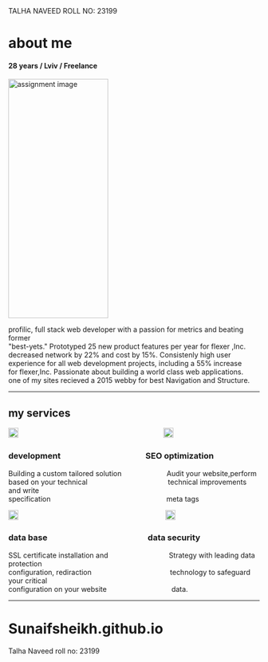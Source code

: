 <!DOCTYPE html>
<html lang="en">
<head>
    <meta charset="UTF-8">
    <meta http-equiv="X-UA-Compatible" content="IE=edge">
    <meta name="viewport" content="width=device-width, initial-scale=1.0">
    <title>CSS ASSIGMENT    </title>
    <link href="css/styles.css" type="text/css" rel="stylesheet" />
    TALHA NAVEED
    ROLL NO: 23199
</head>
<body>
<h1>about me </h1>
<h4>28 years / Lviv / Freelance </h4>
<img src="..//My Assignments/assignment image.jfif" alt="assignment image " width="200" height="480">
<p>
profilic, full stack web developer with a passion for metrics and beating former <br>
"best-yets." Prototyped 25 new product features per year for flexer ,Inc. <br>
decreased network by 22% and cost by 15%. Consistenly high user <br>
experience for all web development projects, including a 55% increase <br>
for flexer,Inc. Passionate about building a world class web applications. <br>
one of my sites recieved a 2015 webby for best Navigation and Structure.
</p>
<hr>
<p>
<h2>my services</h2>
<img src="./davelopment icon.png" alt="development" height="20" width="20" > &nbsp;&nbsp;&nbsp;&nbsp;&nbsp;&nbsp;&nbsp;&nbsp;&nbsp;&nbsp;&nbsp;&nbsp;&nbsp;&nbsp;&nbsp;&nbsp;&nbsp;&nbsp; &nbsp;&nbsp;&nbsp;&nbsp;&nbsp;&nbsp;&nbsp;&nbsp;&nbsp;&nbsp;&nbsp; &nbsp;&nbsp;&nbsp;&nbsp;&nbsp;&nbsp;&nbsp;&nbsp;&nbsp;&nbsp;&nbsp;&nbsp;&nbsp;&nbsp;&nbsp;&nbsp;&nbsp;&nbsp;&nbsp;&nbsp;&nbsp;&nbsp;&nbsp;&nbsp;&nbsp;&nbsp;&nbsp;&nbsp;&nbsp; &nbsp;&nbsp;&nbsp;&nbsp;&nbsp;&nbsp;&nbsp;&nbsp;&nbsp;&nbsp;&nbsp; <img src="./seo icon.gif" alt="SEO" height="20" width="20">
<figcaption>
<h3>development &nbsp;&nbsp;&nbsp;&nbsp;&nbsp;&nbsp;&nbsp;&nbsp;&nbsp;&nbsp;&nbsp;&nbsp;&nbsp;&nbsp;&nbsp;&nbsp;&nbsp;&nbsp; &nbsp;&nbsp;&nbsp;&nbsp;&nbsp;&nbsp;&nbsp;&nbsp;&nbsp;&nbsp;&nbsp; &nbsp;&nbsp;&nbsp;&nbsp;&nbsp;&nbsp;&nbsp;&nbsp;&nbsp;&nbsp;&nbsp; SEO optimization</h3></figcaption>
Building a custom tailored solution &nbsp;&nbsp;&nbsp;&nbsp;&nbsp;&nbsp;&nbsp;&nbsp;&nbsp;&nbsp;&nbsp;&nbsp;&nbsp;&nbsp;&nbsp;&nbsp;&nbsp;&nbsp;&nbsp;&nbsp;&nbsp;       Audit your website,perform  <br>
based on your technical             &nbsp;&nbsp;&nbsp;&nbsp;&nbsp;&nbsp;&nbsp;&nbsp;&nbsp;&nbsp;&nbsp;&nbsp;&nbsp;&nbsp;&nbsp;&nbsp;&nbsp;&nbsp;&nbsp;&nbsp;&nbsp;&nbsp;&nbsp;&nbsp;&nbsp;&nbsp;&nbsp;&nbsp;&nbsp;&nbsp;&nbsp;&nbsp;&nbsp;&nbsp;&nbsp;&nbsp;&nbsp;&nbsp;&nbsp; technical improvements and write <br>
specification &nbsp;&nbsp;&nbsp;&nbsp;&nbsp;&nbsp;&nbsp;&nbsp;&nbsp;&nbsp;&nbsp;&nbsp;&nbsp;&nbsp;&nbsp;&nbsp;&nbsp;&nbsp;&nbsp;&nbsp;&nbsp;&nbsp;&nbsp;&nbsp;&nbsp;&nbsp;&nbsp;&nbsp;&nbsp;&nbsp;&nbsp;&nbsp;&nbsp;&nbsp;&nbsp;&nbsp;&nbsp;&nbsp;&nbsp;&nbsp;&nbsp;&nbsp;&nbsp;&nbsp;&nbsp;&nbsp;&nbsp;&nbsp;&nbsp;&nbsp;&nbsp;&nbsp;&nbsp;&nbsp;&nbsp;&nbsp;&nbsp; meta tags 
</p> 
<p>
    <img src="./database icon.png" alt="database" height="20" width="20">&nbsp;&nbsp;&nbsp;&nbsp;&nbsp;&nbsp;&nbsp;&nbsp;&nbsp;&nbsp;&nbsp;&nbsp;&nbsp;&nbsp;&nbsp;&nbsp;&nbsp;&nbsp; &nbsp;&nbsp;&nbsp;&nbsp;&nbsp;&nbsp;&nbsp;&nbsp;&nbsp;&nbsp;&nbsp; &nbsp;&nbsp;&nbsp;&nbsp;&nbsp;&nbsp;&nbsp;&nbsp;&nbsp;&nbsp;&nbsp;&nbsp;&nbsp;&nbsp;&nbsp;&nbsp;&nbsp;&nbsp;&nbsp;&nbsp;&nbsp;&nbsp;&nbsp;&nbsp;&nbsp;&nbsp;&nbsp;&nbsp;&nbsp; &nbsp;&nbsp;&nbsp;&nbsp;&nbsp;&nbsp;&nbsp;&nbsp;&nbsp;&nbsp;&nbsp; &nbsp; <img src="./data security icon.png" alt="data security" height="20" width="20">
<h3>data base &nbsp;&nbsp;&nbsp;&nbsp;&nbsp;&nbsp;&nbsp;&nbsp;&nbsp;&nbsp;&nbsp;&nbsp;&nbsp;&nbsp;&nbsp;&nbsp;&nbsp;&nbsp;&nbsp;&nbsp;&nbsp;&nbsp;&nbsp;&nbsp;&nbsp;&nbsp;&nbsp;&nbsp;&nbsp;&nbsp;&nbsp;&nbsp;&nbsp;&nbsp;&nbsp;&nbsp;&nbsp;&nbsp;&nbsp;&nbsp;&nbsp;&nbsp;&nbsp;&nbsp;&nbsp;&nbsp;&nbsp;&nbsp;&nbsp;&nbsp; data security</h3>
SSL certificate installation and &nbsp;&nbsp;&nbsp;&nbsp;&nbsp;&nbsp;&nbsp;&nbsp;&nbsp;&nbsp;&nbsp;&nbsp;&nbsp;&nbsp;&nbsp;&nbsp;&nbsp;&nbsp;&nbsp;&nbsp;&nbsp;&nbsp;&nbsp;&nbsp;&nbsp;&nbsp;&nbsp;&nbsp;&nbsp; Strategy with leading data protection <br>
configuration, rediraction &nbsp;&nbsp;&nbsp;&nbsp;&nbsp;&nbsp;&nbsp;&nbsp;&nbsp;&nbsp;&nbsp;&nbsp;&nbsp;&nbsp;&nbsp;&nbsp;&nbsp;&nbsp;&nbsp;&nbsp;&nbsp;&nbsp;&nbsp;&nbsp;&nbsp;&nbsp;&nbsp;&nbsp;&nbsp;&nbsp;&nbsp;&nbsp;&nbsp;&nbsp;&nbsp;&nbsp;&nbsp;&nbsp; technology to safeguard your critical <br>
configuration on your website &nbsp;&nbsp;&nbsp;&nbsp;&nbsp;&nbsp;&nbsp;&nbsp;&nbsp;&nbsp;&nbsp;&nbsp;&nbsp;&nbsp;&nbsp;&nbsp;&nbsp;&nbsp;&nbsp;&nbsp;&nbsp;&nbsp;&nbsp;&nbsp;&nbsp;&nbsp;&nbsp;&nbsp;&nbsp;&nbsp;&nbsp; data.
<hr>
</p>
</body>
</html>

# Sunaifsheikh.github.io
Talha Naveed roll no: 23199
